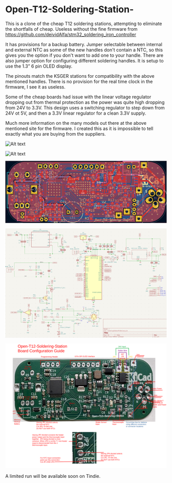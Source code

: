 ﻿# Open-T12-Soldering-Station-
This is a clone of the cheap T12 soldering stations, attempting to eliminate the shortfalls of cheap.  Useless without the fine firmware from https://github.com/deividAlfa/stm32_soldering_iron_controller

It has provisions for a backup battery. Jumper selectable between internal and external NTC as some of the new handles don't contain a NTC, so this gives you the option if you don't want to add one to your handle.  There are also jumper option for configuring different soldering handles.  It is setup to use the 1.3” 6 pin OLED display.  

The pinouts match the KSGER stations for compatibility with the above mentioned handles. There is no provision for the real time clock in the firmware, I see it as useless.

Some of the cheap boards had issue with the linear voltage regulator dropping out from thermal protection as the power was quite high dropping from 24V to 3.3V.  This design uses a switching regulator to step down from 24V ot 5V, and then a 3.3V linear regulator for a clean 3.3V supply.

Much more information on the many models out there at the above mentioned site for the firmware. I created this as it is impossible to tell exactly what you are buying from the suppliers.

![Alt text](pictures/Front.png?raw=true "Front")

![Alt text](pictures/Rear.png?raw=true "PCB")

![Alt text](pictures/PCBlayout.png?raw=true "PCB Layout")

![Alt text](pictures/schematic.png?raw=true "Schematic")

![Alt text](pictures/BoardConnections.png?raw=true "BoardConnections, Configuration")

A limited run will be available soon on Tindie.
